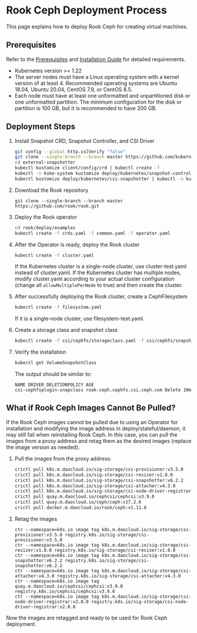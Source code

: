 # Rook Ceph Deployment Process

This page explains how to deploy Rook Ceph for creating virtual machines.

## Prerequisites

Refer to the [Prerequisites](https://rook.io/docs/rook/latest/Getting-Started/Prerequisites/prerequisites/) and [Installation Guide](https://rook.io/docs/rook/latest/Getting-Started/quickstart/#prerequisites) for detailed requirements.

- Kubernetes version >= 1.22
- The server nodes must have a Linux operating system with a kernel version of at least 4.
  Recommended operating systems are Ubuntu 18.04, Ubuntu 20.04, CentOS 7.9, or CentOS 8.5.
- Each node must have at least one unformatted and unpartitioned disk or one unformatted partition.
  The minimum configuration for the disk or partition is 100 GB, but it is recommended to have 200 GB.

## Deployment Steps

1. Install Snapshot CRD, Snapshot Controller, and CSI Driver

    ```sh
    git config --global http.sslVerify "false"
    git clone --single-branch --branch master https://github.com/kubernetes-csi/external-snapshotter.git
    cd external-snapshotter
    kubectl kustomize client/config/crd | kubectl create -f -
    kubectl -n kube-system kustomize deploy/kubernetes/snapshot-controller | kubectl -n kube-system create -f -
    kubectl kustomize deploy/kubernetes/csi-snapshotter | kubectl -n kube-system create -f -
    ```

2. Download the Rook repository

    ```git
    git clone --single-branch --branch master https://github.com/rook/rook.git
    ```

3. Deploy the Rook operator

    ```sh
    cd rook/deploy/examples
    kubectl create -f crds.yaml -f common.yaml -f operator.yaml
    ```

4. After the Operator is ready, deploy the Rook cluster

    ```sh
    kubectl create -f cluster.yaml
    ```

    If the Kubernetes cluster is a single-node cluster, use cluster-test.yaml instead of cluster.yaml.
    If the Kubernetes cluster has multiple nodes, modify cluster.yaml according to your actual cluster configuration (change all `allowMultiplePerNode` to true) and then create the cluster.

5. After successfully deploying the Rook cluster, create a CephFilesystem

    ```sh
    kubectl create -f filesystem.yaml
    ```

    If it is a single-node cluster, use filesystem-test.yaml.

6. Create a storage class and snapshot class

    ```sh
    kubectl create -f csi/cephfs/storageclass.yaml -f csi/cephfs/snapshotclass.yaml
    ```

7. Verify the installation

    ```sh
    kubectl get VolumeSnapshotClass
    ```

    The output should be similar to:

    ```console
    NAME DRIVER DELETIONPOLICY AGE
    csi-cephfsplugin-snapclass rook-ceph.cephfs.csi.ceph.com Delete 10m
    ```

## What if Rook Ceph Images Cannot Be Pulled?

If the Rook Ceph images cannot be pulled due to using an Operator for installation and modifying the image address in deploy/stateful/daemon, it may still fail when reinstalling Rook Ceph.
In this case, you can pull the images from a proxy address and retag them as the desired images (replace the image version as needed).

1. Pull the images from the proxy address:

    ```sh
    crictl pull k8s.m.daocloud.io/sig-storage/csi-provisioner:v3.5.0
    crictl pull k8s.m.daocloud.io/sig-storage/csi-resizer:v1.8.0
    crictl pull k8s.m.daocloud.io/sig-storage/csi-snapshotter:v6.2.2
    crictl pull k8s.m.daocloud.io/sig-storage/csi-attacher:v4.3.0
    crictl pull k8s.m.daocloud.io/sig-storage/csi-node-driver-registrar:v2.8.0
    crictl pull quay.m.daocloud.io/cephcsi/cephcsi:v3.9.0
    crictl pull quay.m.daocloud.io/ceph/ceph:v17.2.6
    crictl pull docker.m.daocloud.io/rook/ceph:v1.11.8
    ```

2. Retag the images

    ```console
    ctr --namespace=k8s.io image tag k8s.m.daocloud.io/sig-storage/csi-provisioner:v3.5.0 registry.k8s.io/sig-storage/csi-provisioner:v3.5.0
    ctr --namespace=k8s.io image tag k8s.m.daocloud.io/sig-storage/csi-resizer:v1.8.0 registry.k8s.io/sig-storage/csi-resizer:v1.8.0
    ctr --namespace=k8s.io image tag k8s.m.daocloud.io/sig-storage/csi-snapshotter:v6.2.2 registry.k8s.io/sig-storage/csi-snapshotter:v6.2.2
    ctr --namespace=k8s.io image tag k8s.m.daocloud.io/sig-storage/csi-attacher:v4.3.0 registry.k8s.io/sig-storage/csi-attacher:v4.3.0
    ctr --namespace=k8s.io image tag quay.m.daocloud.io/cephcsi/cephcsi:v3.9.0 registry.k8s.io/cephcsi/cephcsi:v3.9.0
    ctr --namespace=k8s.io image tag k8s.m.daocloud.io/sig-storage/csi-node-driver-registrar:v2.8.0 registry.k8s.io/sig-storage/csi-node-driver-registrar:v2.8.0
    ```

Now the images are retagged and ready to be used for Rook Ceph deployment.
